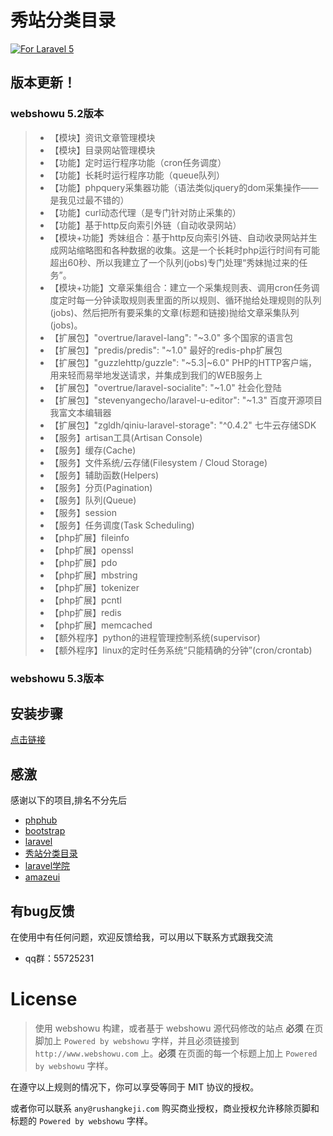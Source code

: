 # 秀站分类目录

[![For Laravel 5][badge_laravel]][link-github-repo]

## 版本更新！
### webshowu 5.2版本
>* 【模块】资讯文章管理模块
>* 【模块】目录网站管理模块
>* 【功能】定时运行程序功能（cron任务调度）
>* 【功能】长耗时运行程序功能（queue队列）
>* 【功能】phpquery采集器功能（语法类似jquery的dom采集操作——是我见过最不错的）
>* 【功能】curl动态代理（是专门针对防止采集的）
>* 【功能】基于http反向索引外链（自动收录网站）
>* 【模块+功能】秀妹组合：基于http反向索引外链、自动收录网站并生成网站缩略图和各种数据的收集。这是一个长耗时php运行时间有可能超出60秒、所以我建立了一个队列(jobs)专门处理“秀妹抛过来的任务”。
>* 【模块+功能】文章采集组合：建立一个采集规则表、调用cron任务调度定时每一分钟读取规则表里面的所以规则、循环抛给处理规则的队列(jobs)、然后把所有要采集的文章(标题和链接)抛给文章采集队列(jobs)。
>* 【扩展包】"overtrue/laravel-lang": "~3.0" 多个国家的语言包
>* 【扩展包】"predis/predis": "~1.0" 最好的redis-php扩展包
>* 【扩展包】"guzzlehttp/guzzle": "~5.3|~6.0" PHP的HTTP客户端，用来轻而易举地发送请求，并集成到我们的WEB服务上
>* 【扩展包】"overtrue/laravel-socialite": "~1.0" 社会化登陆
>* 【扩展包】"stevenyangecho/laravel-u-editor": "~1.3" 百度开源项目我富文本编辑器
>* 【扩展包】"zgldh/qiniu-laravel-storage": "^0.4.2" 七牛云存储SDK
>* 【服务】artisan工具(Artisan Console)
>* 【服务】缓存(Cache)
>* 【服务】文件系统/云存储(Filesystem / Cloud Storage)
>* 【服务】辅助函数(Helpers)
>* 【服务】分页(Pagination)
>* 【服务】队列(Queue)
>* 【服务】session
>* 【服务】任务调度(Task Scheduling)
>* 【php扩展】fileinfo
>* 【php扩展】openssl
>* 【php扩展】pdo
>* 【php扩展】mbstring
>* 【php扩展】tokenizer
>* 【php扩展】pcntl
>* 【php扩展】redis
>* 【php扩展】memcached
>* 【额外程序】python的进程管理控制系统(supervisor)
>* 【额外程序】linux的定时任务系统“只能精确的分钟”(cron/crontab)
### webshowu 5.3版本


## 安装步骤
[点击链接](https://github.com/lambq/webshowu/wiki/%E5%AE%89%E8%A3%85%E5%8F%8A%E9%85%8D%E7%BD%AE)

## 感激

感谢以下的项目,排名不分先后

* [phphub](https://phphub.org)
* [bootstrap](http://www.bootcss.com)
* [laravel](http://www.leravel.com)
* [秀站分类目录](http://www.webshowu.com)
* [laravel学院](http://laravelacademy.org)
* [amazeui](http://amazeui.org)

## 有bug反馈
在使用中有任何问题，欢迎反馈给我，可以用以下联系方式跟我交流

* qq群：55725231

# License

> 使用 webshowu 构建，或者基于 webshowu 源代码修改的站点 **必须** 在页脚加上 `Powered by webshowu` 字样，并且必须链接到 `http://www.webshowu.com` 上。**必须** 在页面的每一个标题上加上 `Powered by webshowu` 字样。

在遵守以上规则的情况下，你可以享受等同于 MIT 协议的授权。

或者你可以联系 `any@rushangkeji.com` 购买商业授权，商业授权允许移除页脚和标题的 `Powered by webshowu` 字样。

[badge_laravel]:      https://img.shields.io/badge/laravel-5.*-green.svg
[badge_lumen]:        https://img.shields.io/badge/lumen-5.*-green.svg
[badge_stable]:       https://img.shields.io/packagist/v/overtrue/laravel-lang.svg
[badge_unstable]:     https://img.shields.io/packagist/vpre/overtrue/laravel-lang.svg
[badge_downloads]:    https://img.shields.io/packagist/dt/overtrue/laravel-lang.svg?maxAge=2592000
[badge_license]:      https://img.shields.io/packagist/l/overtrue/laravel-lang.svg?maxAge=2592000

[link-github-repo]:   https://github.com/lambq/webshowu
[link-packagist]:   https://packagist.org/packages/overtrue/laravel-lang